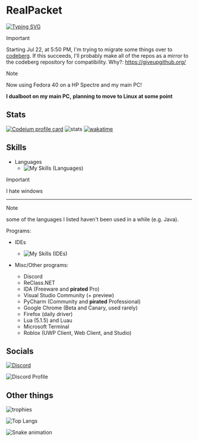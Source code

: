 # RealPacket

[![Typing SVG](https://readme-typing-svg.demolab.com?font=Space+Grotesk&duration=1337&pause=1000&center=true&vCenter=true&random=false&width=900&height=50&lines=Random+online+developer+%239e9+named+RealPacket;Runs%3A+Fedora+39+(dual+booted+with+W10);Watches+cat+videos;Goes+outside;Rants+at+code;Contributes+to+whatever+he+wants+to;AI+replaced+his+job)](https://git.io/typing-svg)

> [!IMPORTANT]
> Starting Jul 22, at 5:50 PM, I'm trying to migrate some things over to [codeberg](https://codeberg.org/).
> If this succeeds, I'll probably make all of the repos as a mirror to the codeberg repository for compatibility.
> Why?: https://giveupgithub.org/

> [!NOTE]
> Now using Fedora 40 on a HP Spectre and my main PC!
>
> **I dualboot on my main PC,**
> **planning to move to Linux at some point**

<!--More info about how I started is [here](./how-i-started.md)-->

## Stats

[![Codeium profile card](https://codeium.com/profile/realpacket/card.png)](https://codeium.com/profile/realpacket)
![stats](https://github-readme-stats.vercel.app/api?username=RealPacket&show_icons=true&theme=radical)
[![wakatime](https://wakatime.com/badge/user/cd35b796-17f7-416c-b778-3fa1e2ddadc3.svg)](https://wakatime.com/@cd35b796-17f7-416c-b778-3fa1e2ddadc3)

## Skills

- Languages
  - ![My Skills (Languages)](https://skillicons.dev/icons?i=java,lua,py,powershell,astro,rust,ts,js,html,markdown,cs,cpp,dotnet,regex,sqlite,windows,visualstudio,nodejs&perline=7 "These are my current skills.")

> [!IMPORTANT]
> I hate windows
** **
> [!NOTE]
> some
> of the languages
> I listed haven't been
> used in a while (e.g. Java).

Programs:

- IDEs
  - ![My Skills (IDEs)](https://skillicons.dev/icons?i=visualstudio,vscode,eclipse "These are all the IDEs I use")

- Misc/Other programs:
  - Discord
  - ReClass.NET
  - IDA (Freeware and **pirated** Pro)
  - Visual Studio Community (+ preview)
  - PyCharm (Community and **pirated** Professional)
  - Google Chrome (Beta and Canary, used rarely)
  - Firefox (daily driver)
  - Lua (5.1.5) and Luau
  - Microsoft Terminal
  - Roblox (UWP Client, Web Client, and Studio)

## Socials

[![Discord](https://skillicons.dev/icons?i=discord&perline=7)](https://discord.com/users/773207810120089600)

![Discord Profile](https://discord.c99.nl/widget/theme-3/773207810120089600.png)

## Other things

![trophies](https://github-profile-trophy.vercel.app/?username=RealPacket&theme=gruvbox "These are all of my trophies.")

![Top Langs](https://github-readme-stats.vercel.app/api/top-langs/?username=RealPacket&layout=compact&show_icons=true&title_color=fff&icon_color=79ff97&text_color=9f9f9f&bg_color=151515)

<img src="https://raw.githubusercontent.com/RealPacket/RealPacket/output/snake.svg" alt="Snake animation" />
